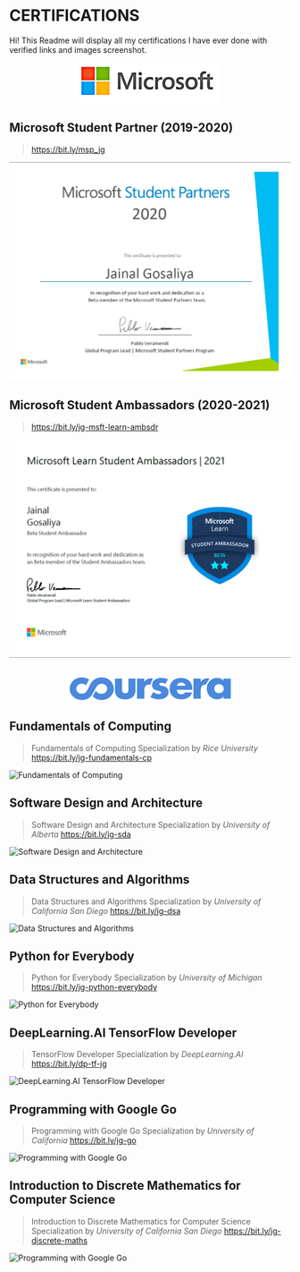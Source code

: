 
# CERTIFICATIONS	

Hi! This Readme will display all my certifications I have ever done with verified links and images screenshot.

<p align="center">
  <img src="https://raw.githubusercontent.com/Adarsh1999/Certifications/main/rsz_microsoft.png"/>
</p>

## Microsoft Student Partner (2019-2020)

> https://bit.ly/msp_jg

![enter image description here](https://raw.githubusercontent.com/jainal09/certifications/main/jsg.png	)

##  Microsoft Student Ambassadors (2020-2021)

> https://bit.ly/jg-msft-learn-ambsdr

![enter image description here](https://raw.githubusercontent.com/jainal09/certifications/main/jag%20msp.png)

##
<p align="center">
  <img src="https://raw.githubusercontent.com/Adarsh1999/Certifications/main/rsz_4coursera.png"/>
</p>

## Fundamentals of Computing

> Fundamentals of Computing Specialization by *Rice University*
> https://bit.ly/jg-fundamentals-cp

![Fundamentals of Computing](https://s3.amazonaws.com/coursera_assets/meta_images/generated/CERTIFICATE_LANDING_PAGE/CERTIFICATE_LANDING_PAGE~XPQM6NAEZYJX/CERTIFICATE_LANDING_PAGE~XPQM6NAEZYJX.jpeg)

## Software Design and Architecture

> Software Design and Architecture Specialization by *University of Alberta*
> https://bit.ly/jg-sda

![Software Design and Architecture](https://s3.amazonaws.com/coursera_assets/meta_images/generated/CERTIFICATE_LANDING_PAGE/CERTIFICATE_LANDING_PAGE~C6CU7WBNRWHP/CERTIFICATE_LANDING_PAGE~C6CU7WBNRWHP.jpeg)

## Data Structures and Algorithms

> Data Structures and Algorithms Specialization by *University of California San Diego*
> https://bit.ly/jg-dsa

![Data Structures and Algorithms](https://s3.amazonaws.com/coursera_assets/meta_images/generated/CERTIFICATE_LANDING_PAGE/CERTIFICATE_LANDING_PAGE~25BF7LV65JMP/CERTIFICATE_LANDING_PAGE~25BF7LV65JMP.jpeg)

## Python for Everybody

> Python for Everybody Specialization by *University of Michigan*
> https://bit.ly/jg-python-everybody

![Python for Everybody](https://s3.amazonaws.com/coursera_assets/meta_images/generated/CERTIFICATE_LANDING_PAGE/CERTIFICATE_LANDING_PAGE~XS36A2TFBEW7/CERTIFICATE_LANDING_PAGE~XS36A2TFBEW7.jpeg)

## DeepLearning.AI TensorFlow Developer

> TensorFlow Developer Specialization by *DeepLearning.AI*
> https://bit.ly/dp-tf-jg

![DeepLearning.AI TensorFlow Developer](https://s3.amazonaws.com/coursera_assets/meta_images/generated/CERTIFICATE_LANDING_PAGE/CERTIFICATE_LANDING_PAGE~K8VPWSRZPZSZ/CERTIFICATE_LANDING_PAGE~K8VPWSRZPZSZ.jpeg)


## Programming with Google Go
 

> Programming with Google Go Specialization by *University of California*
> https://bit.ly/jg-go

![Programming with Google Go](https://s3.amazonaws.com/coursera_assets/meta_images/generated/CERTIFICATE_LANDING_PAGE/CERTIFICATE_LANDING_PAGE~UL2WU6LBC9M7/CERTIFICATE_LANDING_PAGE~UL2WU6LBC9M7.jpeg)
 ## Introduction to Discrete Mathematics for Computer Science
 

> Introduction to Discrete Mathematics for Computer Science Specialization by *University of California San Diego*
> https://bit.ly/jg-discrete-maths

![Programming with Google Go](https://s3.amazonaws.com/coursera_assets/meta_images/generated/CERTIFICATE_LANDING_PAGE/CERTIFICATE_LANDING_PAGE~G6Z2DW6QJ4AC/CERTIFICATE_LANDING_PAGE~G6Z2DW6QJ4AC.jpeg)
